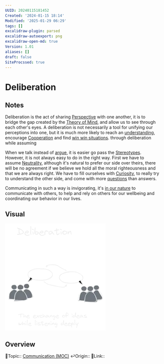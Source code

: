 ```yaml
---
UUID: 20240115181452
Created: '2024-01-15 18:14'
Modified: '2025-01-29 06:29'
tags: []
excalidraw-plugin: parsed
excalidraw-autoexport: png
excalidraw-open-md: true
Version: 1.01
aliases: []
draft: false
SiteProcssed: true
---
```


# Deliberation

## Notes

Deliberation is the act of sharing [Perspective](/notes/subjective-reality.md) with one another, it is to bridge the gap created by the [Theory of Mind](/notes/theory-of-mind.md), and allow us to see through each other's eyes. A deliberation is not necessarily a tool for unifying our perceptions into one, but it is much more likely to reach an [understanding](/notes/active-listening.md), encourage [Cooperation](/notes/cooperation.md) and find [win win situations](/notes/win-win-situations.md). through deliberation while assuming

When we talk instead of [argue](/notes/debate.md), it is easier go pass the [Stereotypes](/notes/stereotypes.md). However, it is not always easy to do in the right way. First we have to assume [Neutrality](/notes/neutrality.md), although it's natural to prefer our side over theirs, there will be no agreement if we believe we hold all the moral righteousness and that we are always right. We have to fill ourselves with [Curiosity](/notes/curiosity.md), to really try to understand the other side, and come with more [questions](/notes/open-ended-questions.md) than answers.

Communicating in such a way is invigorating, it's [in our nature](/notes/communication-is-in-our-nature.md) to communicate with others, to help and rely on others for our wellbeing and coordinating our behavior in our lives.

## Visual

![Deliberation.webp](/notes/deliberation.webp)

## Overview
🔼Topic:: [Communication (MOC)](/mocs/communication-moc.md)
↩️Origin::
🔗Link::


